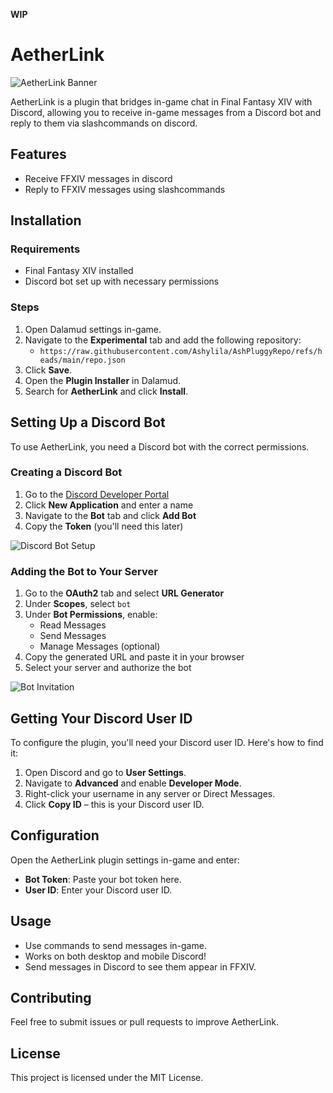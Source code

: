 **WIP**
# AetherLink

![AetherLink Banner](https://i.imgur.com/Rp3GoWV.png)

AetherLink is a plugin that bridges in-game chat in Final Fantasy XIV with Discord, allowing you to receive in-game messages from a Discord bot and reply to them via slashcommands on discord.

## Features
- Receive FFXIV messages in discord
- Reply to FFXIV messages using slashcommands

## Installation

### Requirements
- Final Fantasy XIV installed
- Discord bot set up with necessary permissions

### Steps
1. Open Dalamud settings in-game.
2. Navigate to the **Experimental** tab and add the following repository:
   - `https://raw.githubusercontent.com/Ashylila/AshPluggyRepo/refs/heads/main/repo.json`
3. Click **Save**.
4. Open the **Plugin Installer** in Dalamud.
5. Search for **AetherLink** and click **Install**.

## Setting Up a Discord Bot

To use AetherLink, you need a Discord bot with the correct permissions.

### Creating a Discord Bot
1. Go to the [Discord Developer Portal](https://discord.com/developers/applications)
2. Click **New Application** and enter a name
3. Navigate to the **Bot** tab and click **Add Bot**
4. Copy the **Token** (you'll need this later)

![Discord Bot Setup](image_url)

### Adding the Bot to Your Server
1. Go to the **OAuth2** tab and select **URL Generator**
2. Under **Scopes**, select `bot`
3. Under **Bot Permissions**, enable:
   - Read Messages
   - Send Messages
   - Manage Messages (optional)
4. Copy the generated URL and paste it in your browser
5. Select your server and authorize the bot

![Bot Invitation](image_url)

## Getting Your Discord User ID
To configure the plugin, you'll need your Discord user ID. Here's how to find it:
1. Open Discord and go to **User Settings**.
2. Navigate to **Advanced** and enable **Developer Mode**.
3. Right-click your username in any server or Direct Messages.
4. Click **Copy ID** – this is your Discord user ID.

## Configuration
Open the AetherLink plugin settings in-game and enter:
- **Bot Token**: Paste your bot token here.
- **User ID**: Enter your Discord user ID.

## Usage
- Use commands to send messages in-game.
- Works on both desktop and mobile Discord!
- Send messages in Discord to see them appear in FFXIV.

## Contributing
Feel free to submit issues or pull requests to improve AetherLink.

## License
This project is licensed under the MIT License.

